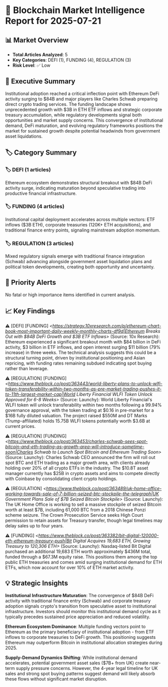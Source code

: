 # 🔗 Blockchain Market Intelligence Report for 2025-07-21

## 📊 Market Overview
- **Total Articles Analyzed**: 5
- **Key Categories**: DEFI (1), FUNDING (4), REGULATION (3)
- **Risk Level**: ✅ Low

## 🎯 Executive Summary
Institutional adoption reached a critical inflection point with Ethereum DeFi activity surging to $84B and major players like Charles Schwab preparing direct crypto trading services. The funding landscape shows unprecedented growth with $3B in ETH ETF inflows and strategic corporate treasury accumulation, while regulatory developments signal both opportunities and market supply concerns. This convergence of institutional demand, DeFi maturation, and evolving regulatory frameworks positions the market for sustained growth despite potential headwinds from government asset liquidations.

## 🏷️ Category Summary
### 🏷️ DEFI (1 articles)
Ethereum ecosystem demonstrates structural breakout with $84B DeFi activity surge, indicating maturation beyond speculative trading into productive financial infrastructure.

### 🏷️ FUNDING (4 articles)
Institutional capital deployment accelerates across multiple vectors: ETF inflows ($3B ETH), corporate treasuries (120K+ ETH acquisitions), and traditional finance entry points, signaling mainstream adoption momentum.

### 🏷️ REGULATION (3 articles)
Mixed regulatory signals emerge with traditional finance integration (Schwab) advancing alongside government asset liquidation plans and political token developments, creating both opportunity and uncertainty.

## 🚨 Priority Alerts
No fatal or high importance items identified in current analysis.

## 📈 Key Findings

⚠️ [DEFI] [FUNDING] *<https://strategy.10xresearch.com/p/ethereum-chart-book-most-important-daily-weekly-monthly-charts-df9d|Ethereum Breaks Out with $84B DeFi Growth and $3B ETF Inflows>* (Source: 10x Research): Ethereum experienced a significant breakout month with $84 billion in DeFi activity, $3 billion in ETF inflows, and open interest surging $11 billion (79% increase) in three weeks. The technical analysis suggests this could be a structural turning point, driven by institutional positioning and Asian repricing, with funding rates remaining subdued indicating spot buying rather than leverage.

⚠️ [REGULATION] [FUNDING] *<https://www.theblock.co/post/363443/world-liberty-plans-to-unlock-wlfi-token-transferability-within-two-months-as-pre-market-trading-pushes-it-to-11th-largest-market-cap|World Liberty Financial WLFI Token Unlock Approved for 6-8 Weeks>* (Source: Launchy): World Liberty Financial's WLFI token will unlock transferability within two months following a 99.94% governance approval, with the token trading at $0.16 in pre-market for a $16B fully diluted valuation. The project raised $550M and DT Marks (Trump-affiliated) holds 15.75B WLFI tokens potentially worth $3.6B at current prices.

⚠️ [REGULATION] [FUNDING] *<https://www.theblock.co/post/363453/charles-schwab-sees-spot-bitcoin-and-eth-trading-as-growth-area-will-introduce-sometime-soon|Charles Schwab to Launch Spot Bitcoin and Ethereum Trading Soon>* (Source: Launchy): Charles Schwab CEO announced the firm will roll out spot BTC and ETH trading as a major growth area, with clients already holding over 20% of all crypto ETFs in the industry. The $10.8T asset manager currently has $25B in crypto assets and aims to compete directly with Coinbase by consolidating client crypto holdings.

⚠️ [REGULATION] *<https://www.theblock.co/post/363489/uk-home-office-working-towards-sale-of-7-billion-seized-btc-stockpile-the-telegraph|UK Government Plans Sale of $7B Seized Bitcoin Stockpile>* (Source: Launchy): The UK Home Office is working to sell a massive stockpile of seized Bitcoin worth at least $7B, including 61,000 BTC from a 2018 Chinese Ponzi scheme seizure. The Crown Prosecution Service seeks High Court permission to retain assets for Treasury transfer, though legal timelines may delay sales up to four years.

⚠️ [FUNDING] *<https://www.theblock.co/post/363382/bit-digital-120000-eth-ethereum-treasury-push|Bit Digital Acquires 19,683 ETH, Growing Treasury to 120,306 ETH>* (Source: Launchy): Nasdaq-listed Bit Digital purchased an additional 19,683 ETH worth approximately $436M total, funded through a $67.3M equity raise. This positions them among the top public ETH treasuries and comes amid surging institutional demand for ETH ETFs, which now account for over 10% of ETH market activity.

## 💡 Strategic Insights

**Institutional Infrastructure Maturation**: The convergence of $84B DeFi activity with traditional finance entry (Schwab) and corporate treasury adoption signals crypto's transition from speculative asset to institutional infrastructure. Investors should monitor this institutional demand cycle as it typically precedes sustained price appreciation and reduced volatility.

**Ethereum Ecosystem Dominance**: Multiple funding vectors point to Ethereum as the primary beneficiary of institutional adoption - from ETF inflows to corporate treasuries to DeFi growth. This positioning suggests Ethereum may outperform Bitcoin in institutional allocation strategies during 2025.

**Supply-Demand Dynamics Shifting**: While institutional demand accelerates, potential government asset sales ($7B+ from UK) create near-term supply pressure concerns. However, the 4-year legal timeline for UK sales and strong spot buying patterns suggest demand will likely absorb these flows without significant market disruption.